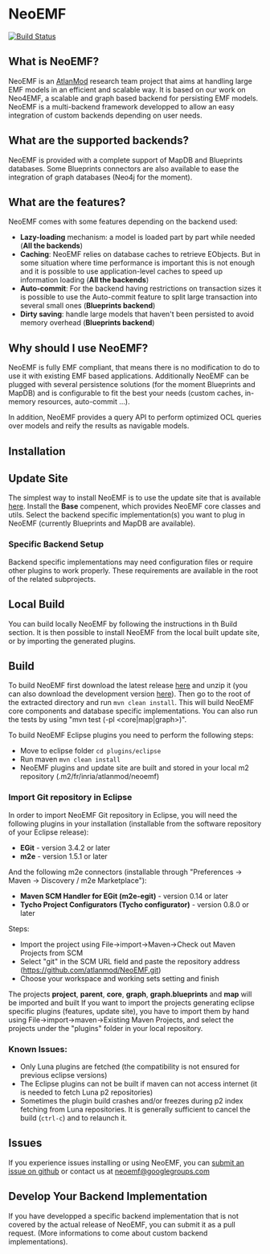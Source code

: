 NeoEMF
======

[![Build Status](https://ci.inria.fr/neoemf/buildStatus/icon?job=NeoEMF-master)](https://ci.inria.fr/neoemf/job/NeoEMF-master)

## What is NeoEMF?

NeoEMF is an [AtlanMod](http://www.emn.fr/z-info/atlanmod/index.php/Main_Page) research team project that aims at handling large EMF models in an efficient and scalable way.
It is based on our work on Neo4EMF, a scalable and graph based backend for persisting EMF models.
NeoEMF is a multi-backend framework developped to allow an easy integration of custom backends depending on user needs.

## What are the supported backends?

NeoEMF is provided with a complete support of MapDB and Blueprints databases.
Some Blueprints connectors are also available to ease the integration of graph databases (Neo4j for the moment).

## What are the features?

NeoEMF comes with some features depending on the backend used:
 - __Lazy-loading__ mechanism: a model is loaded part by part while needed (**All the backends**)
 - __Caching__: NeoEMF relies on database caches to retrieve EObjects. But in some situation where time performance is important this is not enough and it is possible to use application-level caches to speed up 
information loading (**All the backends**)
 - __Auto-commit__: For the backend having restrictions on transaction sizes it is possible to use the Auto-commit feature to split large transaction into several small ones (**Blueprints backend**)
 - __Dirty saving__: handle large models that haven't been persisted to avoid memory overhead (**Blueprints backend**)

## Why should I use NeoEMF?

NeoEMF is fully EMF compliant, that means there is no modification to do to use it with existing EMF based applications.
Additionally NeoEMF can be plugged with several persistence solutions (for the moment Blueprints and MapDB) and is configurable to fit the best your needs (custom caches, in-memory resources,
auto-commit ...).

In addition, NeoEMF provides a query API to perform optimized OCL queries over models and reify the results as navigable models.

## Installation

## Update Site
The simplest way to install NeoEMF is to use the update site that is available [here](http://atlanmod.github.io/NeoEMF/).
Install the **Base** compenent, which provides NeoEMF core classes and utils.
Select the backend specific implementation(s) you want to plug in NeoEMF (currently Blueprints and MapDB are available).

### Specific Backend Setup
Backend specific implementations may need configuration files or require other plugins to work properly.
These requirements are available in the root of the related subprojects.

## Local Build
You can build locally NeoEMF by following the instructions in th Build section.
It is then possible to install NeoEMF from the local built update site, or by importing the generated plugins.

## Build
To build NeoEMF first download the latest release [here](https://github.com/atlanmod/NeoEMF/releases) and unzip it (you can also download the development version [here](https://github.com/atlanmod/NeoEMF/archive/master.zip)). Then go to the root of the extracted directory and run `mvn clean install`. This will build NeoEMF core components and database specific implementations. You can also run the tests by using "mvn test (-pl <core|map|graph>)".

To build NeoEMF Eclipse plugins you need to perform the following steps:
 - Move to eclipse folder `cd plugins/eclipse`
 - Run maven `mvn clean install`
 - NeoEMF plugins and update site are built and stored in your local m2 repository (.m2/fr/inria/atlanmod/neoemf)

### Import Git repository in Eclipse
In order to import NeoEMF Git repository in Eclipse, you will need the following plugins in your installation (installable from the software repository of your Eclipse release):
 - __EGit__ - version 3.4.2 or later
 - __m2e__ - version 1.5.1 or later

And the following m2e connectors (installable through "Preferences -> Maven -> Discovery / m2e Marketplace"):
 - __Maven SCM Handler for EGit (m2e-egit)__ - version 0.14 or later
 - __Tycho Project Configurators (Tycho configurator)__ - version 0.8.0 or later

Steps:
 - Import the project using File->import->Maven->Check out Maven Projects from SCM
 - Select "git" in the SCM URL field and paste the repository address (https://github.com/atlanmod/NeoEMF.git)
 - Choose your workspace and working sets setting and finish

The projects **project**, **parent**, **core**, **graph**, **graph.blueprints** and **map** will be imported and built
If you want to import the projects generating eclipse specific plugins (features, update site), you have to import them by
hand using File->import->maven->Existing Maven Projects, and select the projects under the "plugins" folder in your local repository.

### Known Issues:
 - Only Luna plugins are fetched (the compatibility is not ensured for previous eclipse versions)
 - The Eclipse plugins can not be built if maven can not access internet (it is needed to fetch Luna p2 repositories) 
 - Sometimes the plugin build crashes and/or freezes during p2 index fetching from Luna repositories. It is generally sufficient to cancel the build (`ctrl-c`) and to relaunch it.

## Issues
If you experience issues installing or using NeoEMF, you can [submit an issue on github](https://github.com/atlanmod/NeoEMF/issues) or contact us at neoemf@googlegroups.com

## Develop Your Backend Implementation
If you have developped a specific backend implementation that is not covered by the actual release of NeoEMF, you can submit it as a pull request.
(More informations to come about custom backend implementations).
 
